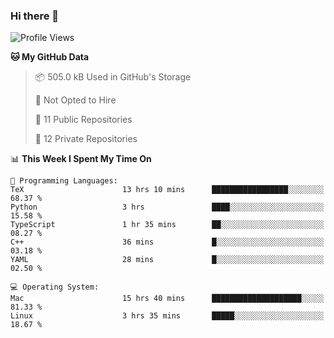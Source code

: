 ### Hi there 👋

<!--
**huayuan4396/huayuan4396** is a ✨ _special_ ✨ repository because its `README.md` (this file) appears on your GitHub profile.

Here are some ideas to get you started:

- 🔭 I’m currently working on ...
- 🌱 I’m currently learning ...
- 👯 I’m looking to collaborate on ...
- 🤔 I’m looking for help with ...
- 💬 Ask me about ...
- 📫 How to reach me: ...
- 😄 Pronouns: ...
- ⚡ Fun fact: ...
-->

<!--START_SECTION:waka-->
![Profile Views](http://img.shields.io/badge/Profile%20Views-0-blue)

**🐱 My GitHub Data** 

> 📦 505.0 kB Used in GitHub's Storage 
 > 
> 🚫 Not Opted to Hire
 > 
> 📜 11 Public Repositories 
 > 
> 🔑 12 Private Repositories 
 > 
📊 **This Week I Spent My Time On** 

```text
💬 Programming Languages: 
TeX                      13 hrs 10 mins      █████████████████░░░░░░░░   68.37 % 
Python                   3 hrs               ████░░░░░░░░░░░░░░░░░░░░░   15.58 % 
TypeScript               1 hr 35 mins        ██░░░░░░░░░░░░░░░░░░░░░░░   08.27 % 
C++                      36 mins             █░░░░░░░░░░░░░░░░░░░░░░░░   03.18 % 
YAML                     28 mins             █░░░░░░░░░░░░░░░░░░░░░░░░   02.50 % 

💻 Operating System: 
Mac                      15 hrs 40 mins      ████████████████████░░░░░   81.33 % 
Linux                    3 hrs 35 mins       █████░░░░░░░░░░░░░░░░░░░░   18.67 % 
```


<!--END_SECTION:waka-->
